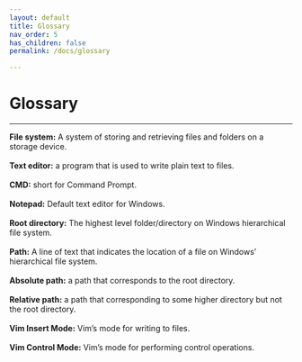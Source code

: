 ```yaml
---
layout: default
title: Glossary
nav_order: 5
has_children: false
permalink: /docs/glossary

---
```


# Glossary

---

**File system:** A system of storing and retrieving files and folders on a storage device.
<br/>
<br/>
**Text editor:** a program that is used to write plain text to files.
<br/>
<br/>
**CMD:** short for Command Prompt.
<br/>
<br/>
**Notepad:** Default text editor for Windows.
<br/>
<br/>
**Root directory:** The highest level folder/directory on Windows hierarchical file system.
<br/>
<br/>
**Path:** A line of text that indicates the location of a file on Windows’ hierarchical file system.
<br/>
<br/>
**Absolute path:** a path that corresponds to the root directory.
<br/>
<br/>
**Relative path:** a path that corresponding to some higher directory but not the root directory.
<br/>
<br/>
**Vim Insert Mode:** Vim’s mode for writing to files.
<br/>
<br/>
**Vim Control Mode:** Vim’s mode for performing control operations.

